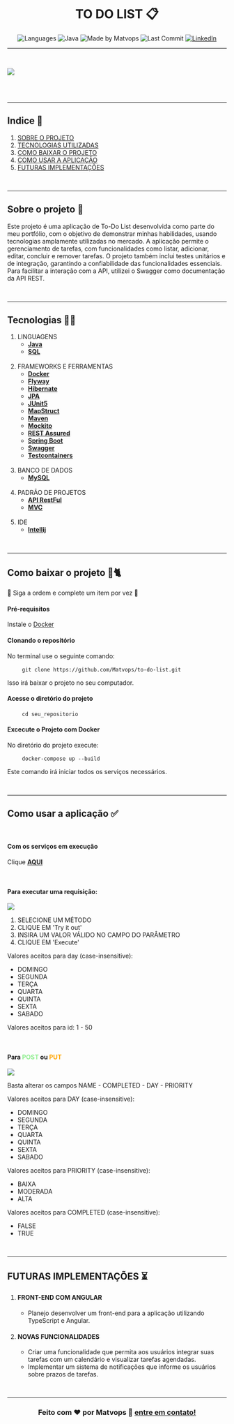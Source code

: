 <h1 align="center">TO DO LIST 📋</h1>


<div align="center">
    <img src="https://img.shields.io/badge/languages-2-green" alt="Languages">
    <img src="https://img.shields.io/badge/Java-99.7%25-orange" alt="Java">
    <img src="https://img.shields.io/badge/made%20by-Matvops-blue" alt="Made by Matvops">
    <img src="https://img.shields.io/badge/last%20commit-03%20Nov%202024-blueviolet" alt="Last Commit">
    <a href="https://www.linkedin.com/in/matheus-cadenassi-799125321/" target="_blank">
        <img src="https://img.shields.io/badge/LinkedIn-Matheus%20Cadenassi-blue" alt="LinkedIn">
    </a>
</div> 

<hr> <br>

<p align="center">
    <img src="https://github.com/user-attachments/assets/7388ef1e-a298-42b2-8e0d-c889e8be5721" style="display: block; margin: auto;">
</p>

<br> <br> <hr>

<h2>Indice 🔗</h2>
<ol>
    <li><a href="#sobre">SOBRE O PROJETO</a></li>
    <li><a href="#tecnologias">TECNOLOGIAS UTILIZADAS</a></li>
    <li><a href="#baixar">COMO BAIXAR O PROJETO</a></li>
    <li><a href="#usar">COMO USAR A APLICAÇÃO</a></li>
    <li><a href="#futuro">FUTURAS IMPLEMENTAÇÕES</a></li>
</ol>

<br> <hr> 

<h2 id="sobre">Sobre o projeto 🚀</h2>

<p>Este projeto é uma aplicação de To-Do List desenvolvida 
como parte do meu portfólio, com o objetivo de demonstrar minhas habilidades, 
usando tecnologias amplamente utilizadas no mercado. A aplicação permite o 
gerenciamento de tarefas, com funcionalidades como listar, adicionar, editar, concluir e 
remover tarefas. O projeto também inclui testes unitários e de integração, garantindo a 
confiabilidade das funcionalidades essenciais.  Para facilitar a interação com a API, 
utilizei o Swagger como documentação da API REST.</p>

<br> <hr> 

<h2 id="tecnologias">Tecnologias 👨‍💻</h2>

<ol>
    <li>
        LINGUAGENS
        <ul>
            <strong>
                <li><a href="https://www.java.com/pt-BR/">Java</a></li>
                <li><a href="https://aws.amazon.com/pt/what-is/sql/#:~:text=A%20Linguagem%20de%20consulta%20estruturada,performance%20do%20banco%20de%20dados.">SQL</a></li>
            </strong>
        </ul>
    </li>
    <br>
    <li>
        FRAMEWORKS E FERRAMENTAS
        <ul>
            <strong>
                <li><a href="https://www.docker.com">Docker</a></li>
                <li><a href="https://www.red-gate.com/products/flyway/community/">Flyway</a></li>
                <li><a href="https://hibernate.org">Hibernate</a></li>
                <li><a href="https://spring.io/projects/spring-data-jpa">JPA</a></li>
                <li><a href="https://junit.org/junit5/">JUnit5</a></li>
                <li><a href="https://mapstruct.org/">MapStruct</a></li>
                   <li><a href="https://maven.apache.org">Maven</a></li>
                <li><a href="https://javadoc.io/doc/org.mockito/mockito-core/latest/org/mockito/Mockito.html">Mockito</a></li>
                <li><a href="https://rest-assured.io/">REST Assured</a></li>
                <li><a href="https://spring.io/projects/spring-boot">Spring Boot</a></li>
                <li><a href="https://swagger.io">Swagger</a></li>
                <li><a href="https://testcontainers.com">Testcontainers</a></li>
            </strong>
        </ul>
    </li>
    <br>
    <li>
        BANCO DE DADOS
        <ul>
            <strong>
                <li><a href="https://www.mysql.com">MySQL</a></li>
            </strong>
        </ul>
    </li>
    <br>
    <li>
        PADRÃO DE PROJETOS
        <ul>
            <strong>
                <li><a href="https://www.ibm.com/br-pt/topics/rest-apis">API RestFul</a></li>
                <li><a href="https://coodesh.com/blog/dicionario/o-que-e-arquitetura-mvc/">MVC</a></li>
            </strong>
        </ul>
    </li>
    <br>
    <li>
        IDE
        <ul>
            <strong>
                <li><a href="https://www.jetbrains.com/pt-br/idea/">Intellij</a></li>
            </strong>
        </ul>
    </li>
</ol>

<br> <hr> 

<h2 id="baixar">Como baixar o projeto 🐳🐈‍</h2>

<p> 🚨 Siga a ordem e complete um item por vez 🚨</p>

<h4>Pré-requisitos</h4>

<p>Instale o <a href="https://www.docker.com/products/docker-desktop">Docker</a></p>

<h4>Clonando o repositório</h4>

<p>No terminal use o seguinte comando:</p>

<pre>
    <code>git clone https://github.com/Matvops/to-do-list.git</code>
</pre>
<p>Isso irá baixar o projeto no seu computador.</p>


<h4>Acesse o diretório do projeto</h4>

<pre>
    <code>cd seu_repositorio</code>
</pre>

<h4>Excecute o Projeto com Docker</h4>

<p>No diretório do projeto execute: </p>

<pre>
    <code>docker-compose up --build</code>
</pre>
<p>Este comando irá iniciar todos os serviços necessários.</p>

<br> <hr> 

<h2 id="usar">Como usar a aplicação ✅</h2>

<br>
<h4>Com os serviços em execução</h4>


<p>Clique <strong><a href="http://localhost:80/swagger-ui/index.html#/">AQUI</a></strong></p>

<br>
<h4>Para executar uma requisição:</h4>

<img src="https://github.com/user-attachments/assets/970a1194-e428-4aba-b4a4-11f030a91f62">
<ol>
    <li>SELECIONE UM MÉTODO</li>
    <li>CLIQUE EM 'Try it out'</li>
    <li>INSIRA UM VALOR VÁLIDO NO CAMPO DO PARÂMETRO</li>
    <li>CLIQUE EM 'Execute'</li>
</ol>


<p>Valores aceitos para day (case-insensitive):</p>
<ul>
    <li>DOMINGO</li>
    <li>SEGUNDA</li>
    <li>TERÇA</li>
    <li>QUARTA</li>
    <li>QUINTA</li>
    <li>SEXTA</li>
    <li>SABADO</li>
</ul>

<p>Valores aceitos para id: 1 - 50</p>

<br>
<h4>Para <strong style="color: LightGreen">POST</strong> ou <strong style="color: Orange">PUT</strong></h4>

<img src="https://github.com/user-attachments/assets/12d87da5-26e0-44e0-8711-0f973873bc97">
<p>Basta alterar os campos NAME - COMPLETED - DAY - PRIORITY</p>

<p>Valores aceitos para DAY (case-insensitive):</p>
<ul>
    <li>DOMINGO</li>
    <li>SEGUNDA</li>
    <li>TERÇA</li>
    <li>QUARTA</li>
    <li>QUINTA</li>
    <li>SEXTA</li>
    <li>SABADO</li>
</ul>

<p>Valores aceitos para PRIORITY (case-insensitive):</p>
<ul>
    <li>BAIXA</li>
    <li>MODERADA</li>
    <li>ALTA</li>
</ul>


<p>Valores aceitos para COMPLETED (case-insensitive):</p>
<ul>
    <li>FALSE</li>
    <li>TRUE</li>
</ul>

<br> <hr>

<h2 id="futuro">FUTURAS IMPLEMENTAÇÕES ⏳</h2>

<ol>
    <li>
        <h4>FRONT-END COM ANGULAR</h4>
        <ul>
            <li>Planejo desenvolver um front-end para a aplicação utilizando TypeScript  e Angular.</li>
        </ul>
    </li>
    <li>
        <h4>NOVAS FUNCIONALIDADES</h4>
        <ul>
            <li>
                Criar uma funcionalidade que permita aos usuários integrar suas tarefas com um calendário e 
                visualizar tarefas agendadas.
            </li>
            <li>
                Implementar um sistema de notificações que informe os usuários sobre prazos de tarefas.
            </li>
        </ul>
    </li>
</ol>


<br> <hr>
<h3 align="center">Feito com ❤️ por Matvops
👋 <a href="https://www.linkedin.com/in/matheus-cadenassi-799125321/">entre em contato!</a> </h3>
